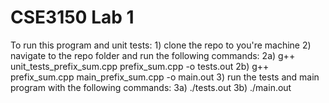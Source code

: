 # CSE3150 Lab 1

To run this program and unit tests:
    1) clone the repo to you're machine
    2) navigate to the repo folder and run the following commands:
        2a) g++ unit_tests_prefix_sum.cpp prefix_sum.cpp -o tests.out
        2b) g++ prefix_sum.cpp main_prefix_sum.cpp -o main.out
    3) run the tests and main program with the following commands:
        3a) ./tests.out
        3b) ./main.out